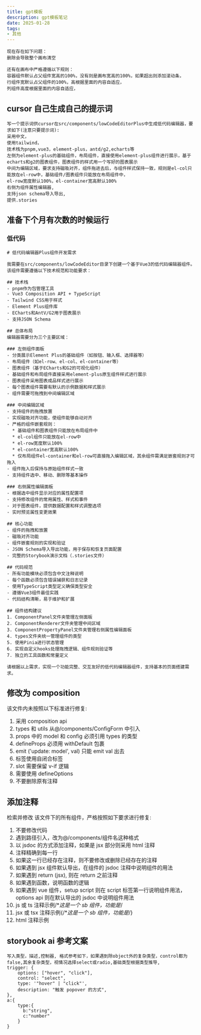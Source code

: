 ```yaml
---
title: gpt模板
description: gpt模板笔记
date: 2025-01-28
tags:
- 其他
---
```

```
现在存在如下问题：
删除会导致整个画布清空

还有在画布中严格遵循以下规则：
容器组件默认占父组件宽高的100%，没有则是画布宽高的100%，如果超出则添加滚动条，
行组件宽默认占父组件的100%，高根据里面的内容自适应，
列组件高度根据里面的内容自适应，
```

## cursor 自己生成自己的提示词
```
写一个提示词供cursor在src/components/lowCodeEditorPlus中生成低代码编辑器，要求如下(注意只要提示词):
采用中文，
使用tailwind，
技术栈为pnpm,vue3，element-plus，antd/g2,echarts等
左侧为element-plus的基础组件，布局组件，直接使用element-plus组件进行展示，基于echarts和g2的图表组件，图表组件的样式用一个写好的图表展示
中间为编辑区域，要求支持磁吸对齐，组件拖进去后，与组件样式保持一致，规则是el-col只能放在el-row中，基础组件/图表组件只能放在布局组件中，
el-row宽度默认100%，el-container宽高默认100%
右侧为组件属性编辑器,
支持json schema导入导出,
提供.stories
```
## 准备下个月有次数的时候运行
### 低代码
```text
# 低代码编辑器Plus组件开发需求

我需要在src/components/lowCodeEditor目录下创建一个基于Vue3的低代码编辑器组件。该组件需要遵循以下技术规范和功能要求：

## 技术栈
- pnpm作为包管理工具
- Vue3 Composition API + TypeScript
- Tailwind CSS用于样式
- Element Plus组件库
- ECharts和AntV/G2用于图表展示
- 支持JSON Schema

## 总体布局
编辑器需要分为三个主要区域：

### 左侧组件面板
- 分类展示Element Plus的基础组件（如按钮、输入框、选择器等）
- 布局组件（如el-row、el-col、el-container等）
- 图表组件（基于ECharts和G2的可视化组件）
- 基础组件和布局组件直接采用element-plus原生组件样式进行展示
- 图表组件采用图表成品样式进行展示
- 每个图表组件需要有默认的示例数据和样式展示
- 组件需要可拖拽到中间编辑区域

### 中间编辑区域
- 支持组件的拖拽放置
- 实现磁吸对齐功能，使组件能够自动对齐
- 严格的组件嵌套规则：
  * 基础组件和图表组件只能放在布局组件中
  * el-col组件只能放在el-row中
  * el-row宽度默认100%
  * el-container宽高默认100%
  * 仅布局组件el-container和el-row可直接拖入编辑区域，其余组件需满足嵌套规则才可拖入
- 组件拖入后保持与原始组件样式一致
- 支持组件选中、移动、删除等基本操作

### 右侧属性编辑面板
- 根据选中组件显示对应的属性配置项
- 支持修改组件的常用属性、样式和事件
- 对于图表组件，提供数据配置和样式调整选项
- 实时预览属性变更效果

## 核心功能
- 组件的拖拽和放置
- 磁吸对齐功能
- 组件嵌套规则的实现和验证
- JSON Schema导入导出功能，用于保存和恢复页面配置
- 完整的Storybook演示文档（.stories文件）

## 代码规范
- 所有功能模块必须包含中文注释说明
- 每个函数必须包含错误捕获和日志记录
- 使用TypeScript类型定义确保类型安全
- 遵循Vue3组件最佳实践
- 代码结构清晰，易于维护和扩展

## 组件结构建议
1. ComponentPanel文件夹管理左侧面板
2. ComponentRenderer文件夹管理中间区域
3. ComponentPropertyPanel文件夹管理右侧属性编辑面板
4. types文件夹统一管理组件的类型
5. 使用Pinia进行状态管理
6. 实现自定义hooks处理拖拽逻辑、组件规则验证等
7. 独立的工具函数和常量定义

请根据以上需求，实现一个功能完整、交互友好的低代码编辑器组件，支持基本的页面搭建需求。
```

## 修改为 composition
该文件内未按照以下标准进行修复:
1. 采用 composition api
2. types 和 utils 从@/components/ConfigForm 中引入
3. props 中的 model 和 config 必须引用 types 的类型
4. defineProps 必须用 withDefault 包裹
5. emit ('update: model', val) 只能 emit val 出去
6. 标签使用自闭合标签
7. slot 需要保留 v-if 逻辑
8. 需要使用 defineOptions
9. 不要删除原有注释

## 添加注释
检索并修改 该文件下的所有组件，严格按照如下要求进行修复:
1. 不要修改代码
2. 遇到路径引入，改为@/components/组件名这种格式
3. 以 jsdoc 的方式添加注释，如果是 jsx 部分则采用 html 注释
4. 注释精确到每一行
5. 如果这一行已经存在注释，则不要修改或删除已经存在的注释
6. 如果遇到 jsx 组件默认导出，在组件的 jsdoc 注释中说明组件的用法
7. 如果遇到 return (jsx), 则在 return 之前注释
8. 如果遇到函数，说明函数的逻辑
9. 如果遇到 vue 组件，setup script 则在 script 标签第一行说明组件用法，options api 则在默认导出的 jsdoc 中说明组件用法
10. js 或 ts 注释示例/**这是一个 sb 组件，功能是*/
11. jsx 或 tsx 注释示例{/**这是一个 sb 组件，功能是*/}
12. html 注释示例<!-- 日历组件 -->
## storybook ai 参考文案
```text
写入类型，描述,控制器, 格式参考如下，如果遇到除object外的复杂类型，control都为false,其余复杂类型，视情况选择select或radio,基础类型根据类型推导,
trigger: {
	options: ["hover", "click"],
	control: "select",
	type: '"hover" | "click"',
	description: "触发 popover 的方式",
},
a:{
	type:{
	  b:"string",
	  c:"number"
	}
}
```
